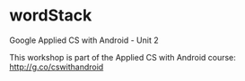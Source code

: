 # wordStack

Google Applied CS with Android - Unit 2

This workshop is part of the Applied CS with Android course: http://g.co/cswithandroid
